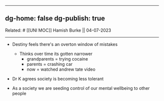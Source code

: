 
---
dg-home: false
dg-publish: true
---
Related: #
[[UNI MOC]]
Hamish Burke || 04-07-2023
***

- Destiny feels there's an overton window of mistakes
	- Thinks over time its gotten narrower
		- grandparents = trying cocaine
		- parents = crashing car
		- now = watched andrew tate video

- Dr K agrees society is becoming less tolerant
- As a society we are seeding control of our mental wellbeing to other people

